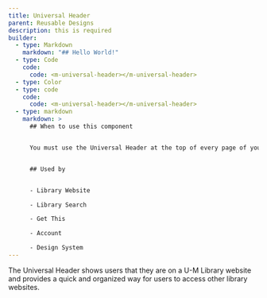 ```yaml
---
title: Universal Header
parent: Reusable Designs
description: this is required
builder:
  - type: Markdown
    markdown: "## Hello World!"
  - type: Code
    code:
      code: <m-universal-header></m-universal-header>
  - type: Color
  - type: code
    code:
      code: <m-universal-header></m-universal-header>
  - type: markdown
    markdown: >
      ## When to use this component


      You must use the Universal Header at the top of every page of your website if it hosted with the lib.umich.edu domain.


      ## Used by


      - Library Website

      - Library Search

      - Get This

      - Account

      - Design System
---
```

The Universal Header shows users that they are on a U-M Library website and provides a quick and organized way for users to access other library websites.
